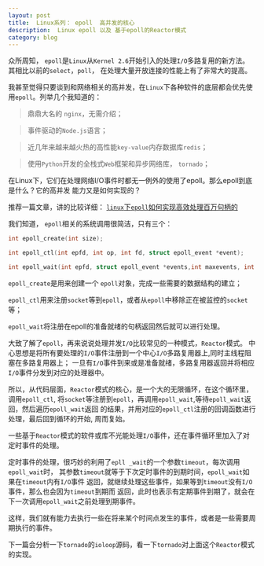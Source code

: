 ```yaml
---
layout: post
title:  Linux系列： epoll  高并发的核心
description:  Linux epoll 以及 基于epoll的Reactor模式
category: blog
---
```

众所周知， `epoll`是`Linux`从`Kernel 2.6`开始引入的处理`I/O`多路复用的新方法。其相比以前的`select`，`poll`，
在处理大量开放连接的性能上有了非常大的提高。

我甚至觉得只要谈到和网络相关的高并发，在`Linux`下各种软件的底层都会优先使用`epoll`。列举几个我知道的：

>鼎鼎大名的 `nginx`，无需介绍；

>事件驱动的`Node.js`语言；

>近几年来越来越火热的高性能`key-value`内存数据库`redis`； 

>使用`Python`开发的全栈式`Web`框架和异步网络库， `tornado`；

在Linux下，它们在处理网络I/O事件时都无一例外的使用了epoll。那么epoll到底是什么？它的高并发
能力又是如何实现的？

推荐一篇文章，讲的比较详细：
[`linux`下`epoll`如何实现高效处理百万句柄的](http://blog.csdn.net/russell_tao/article/details/7160071)

我们知道， `epoll`相关的系统调用很简洁，只有三个：

```c
int epoll_create(int size);  

int epoll_ctl(int epfd, int op, int fd, struct epoll_event *event);  

int epoll_wait(int epfd, struct epoll_event *events,int maxevents, int timeout);  
```

`epoll_create`是用来创建一个 `epoll`对象，完成一些需要的数据结构的建立；

`epoll_ctl`用来注册`socket`等到`epoll`，或者从`epoll`中移除正在被监控的`socket`等；

`epoll_wait`将注册在epoll的准备就绪的句柄返回然后就可以进行处理。

大致了解了`epoll`，再来说说处理并发`I/O`比较常见的一种模式，`Reactor`模式。
中心思想是将所有要处理的`I/O`事件注册到一个中心`I/O`多路复用器上,同时主线程阻塞在多路复用器上；
一旦有`I/O`事件到来或是准备就绪，多路复用器返回并将相应`I/O`事件分发到对应的处理器中。

所以，从代码层面，`Reactor`模式的核心，是一个大的无限循环，在这个循环里，调用`epoll_ctl`,
将`socket`等注册到`epoll`，再调用`epoll_wait`,等待`epoll_wait`返回，然后遍历`epoll_wait`返回
的结果，并用对应的`epoll_ctl`注册的回调函数进行处理，最后回到循环的开始, 周而复始。

一些基于`Reactor`模式的软件或库不光能处理`I/O`事件，还在事件循环里加入了对定时事件的处理。

定时事件的处理，很巧妙的利用了`epll _wait`的一个参数`timeout`，每次调用`epoll_wait`时，
其参数`timeout`就等于下次定时事件的到期时间，`epoll_wait`如果在`timeout`内有`I/O`事件
返回，就继续处理这些事件，如果等到`timeout`没有`I/O`事件，那么也会因为`timeout`到期而
返回，此时也表示有定期事件到期了，就会在下一次调用`epoll_wait`之前处理到期事件。

这样，我们就有能力去执行一些在将来某个时间点发生的事件，或者是一些需要周期执行的事件。

下一篇会分析一下`tornado`的`ioloop`源码，看一下`tornado`对上面这个`Reactor`模式的实现。
